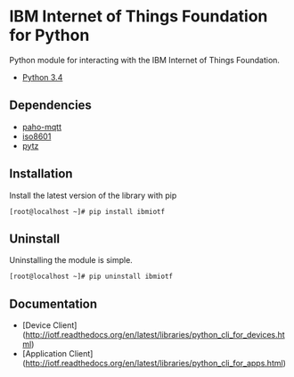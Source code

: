 IBM Internet of Things Foundation for Python
============================================

Python module for interacting with the IBM Internet of Things Foundation.

* [Python 3.4](https://www.python.org/download/releases/3.4.2)

Dependencies
------------
* [paho-mqtt](https://pypi.python.org/pypi/paho-mqtt)
* [iso8601](https://pypi.python.org/pypi/iso8601)
* [pytz](https://pypi.python.org/pypi/pytz)


Installation
------------
Install the latest version of the library with pip
```
[root@localhost ~]# pip install ibmiotf
```

Uninstall
---------
Uninstalling the module is simple.
```
[root@localhost ~]# pip uninstall ibmiotf
```

Documentation
-------------
* [Device Client] (http://iotf.readthedocs.org/en/latest/libraries/python_cli_for_devices.html)
* [Application Client] (http://iotf.readthedocs.org/en/latest/libraries/python_cli_for_apps.html)
